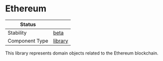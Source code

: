 <!---
Licensed to the Apache Software Foundation (ASF) under one or more contributor license agreements. See the NOTICE
file distributed with this work for additional information regarding copyright ownership. The ASF licenses this file
to You under the Apache License, Version 2.0 (the "License"); you may not use this file except in compliance with the
License. You may obtain a copy of the License at
 *
http://www.apache.org/licenses/LICENSE-2.0
 *
Unless required by applicable law or agreed to in writing, software distributed under the License is distributed on
an "AS IS" BASIS, WITHOUT WARRANTIES OR CONDITIONS OF ANY KIND, either express or implied. See the License for the
specific language governing permissions and limitations under the License.
 --->
# Ethereum

| Status         |           |
|----------------|-----------|
| Stability      | [beta]    |
| Component Type | [library] |

This library represents domain objects related to the Ethereum blockchain.


[beta]:https://github.com/tmio/tuweni/tree/main/docs/index.md#beta
[library]:https://github.com/tmio/tuweni/tree/main/docs/index.md#library


